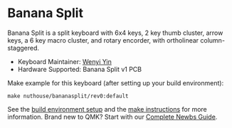 # Banana Split

Banana Split is a split keyboard with 6x4 keys, 2 key thumb cluster, arrow keys, a 6 key macro cluster, and rotary encorder, with ortholinear column-staggered.

* Keyboard Maintainer: [Wenyi Yin](https://github.com/afternoonlabs)
* Hardware Supported: Banana Split v1 PCB

Make example for this keyboard (after setting up your build environment):

    make nuthouse/bananasplit/rev0:default

See the [build environment setup](https://docs.qmk.fm/#/getting_started_build_tools) and the [make instructions](https://docs.qmk.fm/#/getting_started_make_guide) for more information. Brand new to QMK? Start with our [Complete Newbs Guide](https://docs.qmk.fm/#/newbs).
